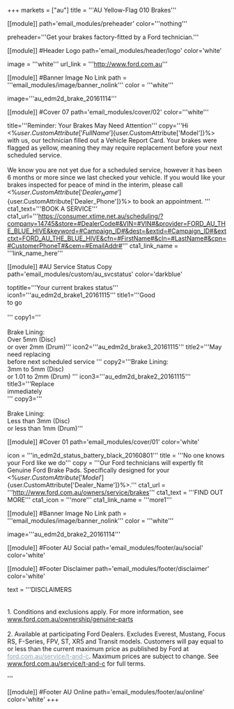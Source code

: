 +++
markets = ["au"]
title = '''AU Yellow-Flag 010 Brakes'''

[[module]]
path='email_modules/preheader'
color='''nothing'''

   preheader='''Get your brakes factory-fitted by a Ford technician.'''

[[module]] #Header Logo
path='email_modules/header/logo'
color='white'

  image = '''white'''
  url_link = '''http://www.ford.com.au'''
	
[[module]] #Banner Image No Link
path = '''email_modules/image/banner_nolink'''
color = '''white'''

  image='''au_edm2d_brake_20161114'''


[[module]] #Cover 07
path='email_modules/cover/02'
color='''white'''

  title='''Reminder: Your Brakes May Need Attention'''
  copy='''Hi <%${user.CustomAttribute['FullName']}%><br /><br />When you last serviced your Ford <%${user.CustomAttribute['Model']}%> with us, our technician filled out a Vehicle Report Card. Your brakes were flagged as yellow, meaning they may require replacement before your next scheduled service.<br /><br />We know you are not yet due for a scheduled service, however it has been 6 months or more since we last checked your vehicle. If you would like your brakes inspected for peace of mind in the interim, please call <%${user.CustomAttribute['Dealer_Name']}%> on <%${user.CustomAttribute['Dealer_Phone']}%> to book an appointment. '''
  cta1_text='''BOOK A SERVICE'''
  cta1_url='''https://consumer.xtime.net.au/scheduling/?company=14745&store=#DealerCode#&VIN=#VIN#&provider=FORD_AU_THE_BLUE_HIVE&keyword=#Campaign_ID#&dest=&extid=#Campaign_ID#&extctxt=FORD_AU_THE_BLUE_HIVE&cfn=#FirstName#&cln=#LastName#&cpn=#CustomerPhoneT#&cem=#EmailAddr#'''
  cta1_link_name = '''link_name_here'''

[[module]] #AU Service Status Copy
path='email_modules/custom/au_svcstatus'
color='darkblue'

  toptitle='''Your current brakes status'''
  icon1='''au_edm2d_brake1_20161115'''
  title1='''Good <br />to go<br /><br />'''
  copy1='''<br /><br />Brake Lining: <br />Over 5mm (Disc) <br />or over 2mm (Drum)'''
  icon2='''au_edm2d_brake3_20161115'''
  title2='''May need replacing <br />before next scheduled service '''
  copy2='''Brake Lining:<br /> 3mm to 5mm (Disc)<br /> or 1.01 to 2mm (Drum) '''
  icon3='''au_edm2d_brake2_20161115'''
  title3='''Replace <br />immediately <br /> '''
  copy3='''<br /><br />Brake Lining:<br /> Less than 3mm (Disc) <br />or less than 1mm (Drum)'''
	
[[module]] #Cover 01
path='email_modules/cover/01'
color='white'

  icon = '''in_edm2d_status_battery_black_20160801'''
  title = '''No one knows your Ford like we do'''
  copy = '''Our Ford technicians will expertly fit Genuine Ford Brake Pads. Specifically designed for your <%${user.CustomAttribute['Model']}%>'s braking system, they're fully tested to ensure long life and minimal fading and are covered under warranty for a period of 12 months or 20,000km&#185;.<br /><br />With our <a href="http://www.ford.com.au/owners/service/brakes" style="text-decoration:underline; color:#2D96CD">Service Price Promise for Brakes</a>&#178;, you won't pay more than the price published online for new Ford Genuine Fitted Brake Pads at <%${user.CustomAttribute['Dealer_Name']}%>.'''
  cta1_url = '''http://www.ford.com.au/owners/service/brakes'''
  cta1_text = '''FIND OUT MORE'''
  cta1_icon = '''more'''
  cta1_link_name = '''more1'''
	
[[module]] #Banner Image No Link
path = '''email_modules/image/banner_nolink'''
color = '''white'''

  image='''au_edm2d_brake2_20161114'''
  
[[module]] #Footer AU Social
path='email_modules/footer/au/social'
color='white'

[[module]] #Footer Disclaimer
path='email_modules/footer/disclaimer'
color='white'

  text = '''DISCLAIMERS 	
        <br /> <br />
        1. Conditions and exclusions apply. For more information, see <a href="http://www.ford.com.au/ownership/genuine-parts" style="text-decoration:underline; color:#91a4b1">www.ford.com.au/ownership/genuine-parts</a><br /><br />
        2. Available at participating Ford Dealers. Excludes Everest, Mustang, Focus RS, F-Series, FPV, ST, XR5 and Transit models. Customers will pay equal to or less than the current maximum price as published by Ford at <a href="http://www.ford.com.au/owners/service/brakes" style="text-decoration:underline; color:#91a4b1">ford.com.au/service/t-and-c</a>. Maximum prices are subject to change. See<a href="http://www.ford.com.au/service/brakes" style="text-decoration:underline; color:#91a4b1"> www.ford.com.au/service/t-and-c</a> for full terms.<br /><br />'''


[[module]] #Footer AU Online
path='email_modules/footer/au/online'
color='white'
+++